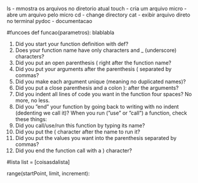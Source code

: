 ls - mmostra os arquivos no diretorio atual
touch - cria um arquivo
micro - abre um arquivo pelo micro
cd - change directory 
cat - exibir arquivo direto no terminal
pydoc - documentacao

#funcoes
def funcao(parametros):
	blablabla
1. Did you start your function definition with def?
2. Does your function name have only characters and _ (underscore) characters?
3. Did you put an open parenthesis ( right after the function name?
4. Did you put your arguments after the parenthesis ( separated by commas?
5. Did you make each argument unique (meaning no duplicated names)?
6. Did you put a close parenthesis and a colon ): after the arguments?
7. Did you indent all lines of code you want in the function four spaces? No more, no less.
8. Did you ”end” your function by going back to writing with no indent (dedenting we call it)?
When you run (”use” or ”call”) a function, check these things:
1. Did you call/use/run this function by typing its name?
2. Did you put the ( character after the name to run it?
3. Did you put the values you want into the parenthesis separated by commas?
4. Did you end the function call with a ) character?

#lista
list = [coisasdalista]

range(startPoint, limit, increment):